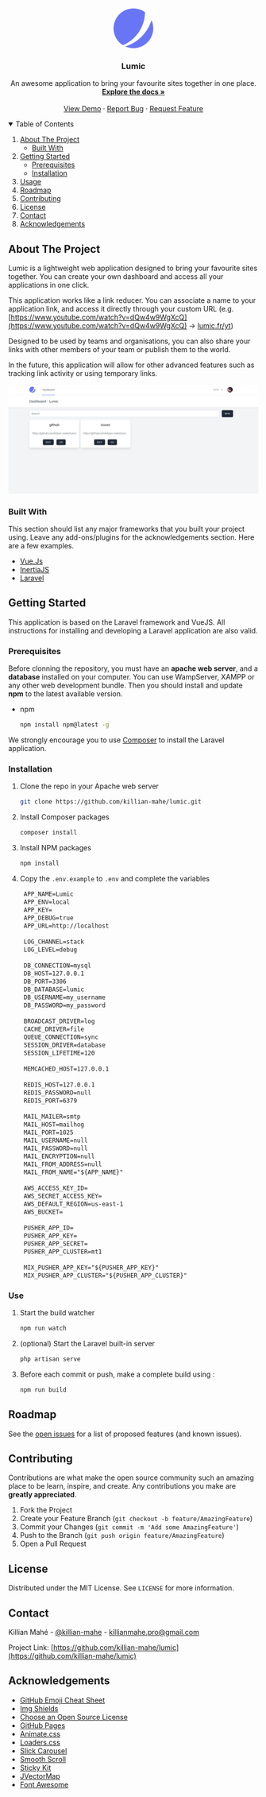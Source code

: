 <!-- PROJECT LOGO -->
<br />
<p align="center">
  <a href="https://github.com/killian-mahe/lumic">
    <img src="doc/logo.svg" alt="Logo" width="80" height="80">
  </a>

<h3 align="center">Lumic</h3>

  <p align="center">
    An awesome application to bring your favourite sites together in one place.
    <br />
    <a href="https://github.com/killian-mahe/lumic"><strong>Explore the docs »</strong></a>
    <br />
    <br />
    <a href="https://lumic.fr">View Demo</a>
    ·
    <a href="https://github.com/killian-mahe/lumic/issues">Report Bug</a>
    ·
    <a href="https://github.com/killian-mahe/lumic/issues">Request Feature</a>
  </p>
</p>



<!-- TABLE OF CONTENTS -->
<details open="open">
  <summary>Table of Contents</summary>
  <ol>
    <li>
      <a href="#about-the-project">About The Project</a>
      <ul>
        <li><a href="#built-with">Built With</a></li>
      </ul>
    </li>
    <li>
      <a href="#getting-started">Getting Started</a>
      <ul>
        <li><a href="#prerequisites">Prerequisites</a></li>
        <li><a href="#installation">Installation</a></li>
      </ul>
    </li>
    <li><a href="#usage">Usage</a></li>
    <li><a href="#roadmap">Roadmap</a></li>
    <li><a href="#contributing">Contributing</a></li>
    <li><a href="#license">License</a></li>
    <li><a href="#contact">Contact</a></li>
    <li><a href="#acknowledgements">Acknowledgements</a></li>
  </ol>
</details>



<!-- ABOUT THE PROJECT -->
## About The Project

Lumic is a lightweight web application designed to bring your favourite sites together.
You can create your own dashboard and access all your applications in one click.

This application works like a link reducer. You can associate a name to your application link,
and access it directly through your custom URL (e.g. [https://www.youtube.com/watch?v=dQw4w9WgXcQ](https://www.youtube.com/watch?v=dQw4w9WgXcQ) -> [lumic.fr/yt](https://www.youtube.com/watch?v=dQw4w9WgXcQ))

Designed to be used by teams and organisations, you can also share your links with other members of your team or publish them to the world.

In the future, this application will allow for other advanced features such as tracking link activity or using temporary links.

![img_1.png](doc/img.png)

### Built With

This section should list any major frameworks that you built your project using. Leave any add-ons/plugins for the acknowledgements section. Here are a few examples.
* [Vue.Js](https://vuejs.org/)
* [InertiaJS](https://inertiajs.com/)
* [Laravel](https://laravel.com)



<!-- GETTING STARTED -->
## Getting Started

This application is based on the Laravel framework and VueJS.
All instructions for installing and developing a Laravel application are also valid.

### Prerequisites

Before clonning the repository, you must have an **apache web server**, and a **database** installed on your computer.
You can use WampServer, XAMPP or any other web development bundle. Then you should install and update **npm** to the latest available version.

* npm
  ```sh
  npm install npm@latest -g
  ```

We strongly encourage you to use [Composer](https://getcomposer.org/) to install the Laravel application.

### Installation

1. Clone the repo in your Apache web server
   ```sh
   git clone https://github.com/killian-mahe/lumic.git
   ```
2. Install Composer packages
   ```sh
   composer install
   ```
3. Install NPM packages
   ```sh
   npm install
   ```
4. Copy the `.env.example` to `.env` and complete the variables
   ```dotenv
    APP_NAME=Lumic
    APP_ENV=local
    APP_KEY=
    APP_DEBUG=true
    APP_URL=http://localhost
    
    LOG_CHANNEL=stack
    LOG_LEVEL=debug
    
    DB_CONNECTION=mysql
    DB_HOST=127.0.0.1
    DB_PORT=3306
    DB_DATABASE=lumic
    DB_USERNAME=my_username
    DB_PASSWORD=my_password
    
    BROADCAST_DRIVER=log
    CACHE_DRIVER=file
    QUEUE_CONNECTION=sync
    SESSION_DRIVER=database
    SESSION_LIFETIME=120
    
    MEMCACHED_HOST=127.0.0.1
    
    REDIS_HOST=127.0.0.1
    REDIS_PASSWORD=null
    REDIS_PORT=6379
    
    MAIL_MAILER=smtp
    MAIL_HOST=mailhog
    MAIL_PORT=1025
    MAIL_USERNAME=null
    MAIL_PASSWORD=null
    MAIL_ENCRYPTION=null
    MAIL_FROM_ADDRESS=null
    MAIL_FROM_NAME="${APP_NAME}"
    
    AWS_ACCESS_KEY_ID=
    AWS_SECRET_ACCESS_KEY=
    AWS_DEFAULT_REGION=us-east-1
    AWS_BUCKET=
    
    PUSHER_APP_ID=
    PUSHER_APP_KEY=
    PUSHER_APP_SECRET=
    PUSHER_APP_CLUSTER=mt1
    
    MIX_PUSHER_APP_KEY="${PUSHER_APP_KEY}"
    MIX_PUSHER_APP_CLUSTER="${PUSHER_APP_CLUSTER}"
   ```

### Use

1. Start the build watcher
    ```sh
    npm run watch
    ```
2. (optional) Start the Laravel built-in server
    ```sh
   php artisan serve
   ```
3. Before each commit or push, make a complete build using :
    ```sh
   npm run build 
   ```

<!-- ROADMAP -->
## Roadmap

See the [open issues](https://github.com/othneildrew/Best-README-Template/issues) for a list of proposed features (and known issues).


<!-- CONTRIBUTING -->
## Contributing

Contributions are what make the open source community such an amazing place to be learn, inspire, and create. Any contributions you make are **greatly appreciated**.

1. Fork the Project
2. Create your Feature Branch (`git checkout -b feature/AmazingFeature`)
3. Commit your Changes (`git commit -m 'Add some AmazingFeature'`)
4. Push to the Branch (`git push origin feature/AmazingFeature`)
5. Open a Pull Request



<!-- LICENSE -->
## License

Distributed under the MIT License. See `LICENSE` for more information.



<!-- CONTACT -->
## Contact

Killian Mahé - [@killian-mahe](https://www.linkedin.com/in/killian-mah%C3%A9-246928135/) - killianmahe.pro@gmail.com

Project Link: [https://github.com/killian-mahe/lumic](https://github.com/killian-mahe/lumic)



<!-- ACKNOWLEDGEMENTS -->
## Acknowledgements
* [GitHub Emoji Cheat Sheet](https://www.webpagefx.com/tools/emoji-cheat-sheet)
* [Img Shields](https://shields.io)
* [Choose an Open Source License](https://choosealicense.com)
* [GitHub Pages](https://pages.github.com)
* [Animate.css](https://daneden.github.io/animate.css)
* [Loaders.css](https://connoratherton.com/loaders)
* [Slick Carousel](https://kenwheeler.github.io/slick)
* [Smooth Scroll](https://github.com/cferdinandi/smooth-scroll)
* [Sticky Kit](http://leafo.net/sticky-kit)
* [JVectorMap](http://jvectormap.com)
* [Font Awesome](https://fontawesome.com)





<!-- MARKDOWN LINKS & IMAGES -->
<!-- https://www.markdownguide.org/basic-syntax/#reference-style-links -->
[contributors-shield]: https://img.shields.io/github/contributors/othneildrew/Best-README-Template.svg?style=for-the-badge
[contributors-url]: https://github.com/othneildrew/Best-README-Template/graphs/contributors
[forks-shield]: https://img.shields.io/github/forks/othneildrew/Best-README-Template.svg?style=for-the-badge
[forks-url]: https://github.com/othneildrew/Best-README-Template/network/members
[stars-shield]: https://img.shields.io/github/stars/othneildrew/Best-README-Template.svg?style=for-the-badge
[stars-url]: https://github.com/othneildrew/Best-README-Template/stargazers
[issues-shield]: https://img.shields.io/github/issues/othneildrew/Best-README-Template.svg?style=for-the-badge
[issues-url]: https://github.com/othneildrew/Best-README-Template/issues
[license-shield]: https://img.shields.io/github/license/othneildrew/Best-README-Template.svg?style=for-the-badge
[license-url]: https://github.com/othneildrew/Best-README-Template/blob/master/LICENSE.txt
[linkedin-shield]: https://img.shields.io/badge/-LinkedIn-black.svg?style=for-the-badge&logo=linkedin&colorB=555
[linkedin-url]: https://linkedin.com/in/othneildrew
[product-screenshot]: images/screenshot.png
